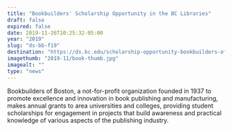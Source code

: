 ```yaml
---
title: "Bookbuilders' Scholarship Opportunity in the BC Libraries"
draft: false
expired: false
date: 2019-11-26T10:25:32-05:00
year: "2019"
slug: "ds-bb-f19"
destination: "https://ds.bc.edu/scholarship-opportunity-bookbuilders-of-boston-2020/"
imagethumb: "2019-11/book-thumb.jpg"
imagealt: ""
type: "news"
---
```


Bookbuilders of Boston, a not-for-profit organization founded in 1937 to promote excellence and innovation in book publishing and manufacturing, makes annual grants to area universities and colleges, providing student scholarships for engagement in projects that build awareness and practical knowledge of various aspects of the publishing industry.
